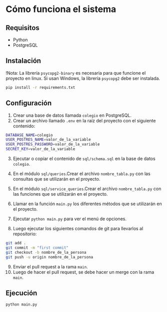 # Cómo funciona el sistema

## Requisitos

- Python
- PostgreSQL 

## Instalación

!Nota: La librería `psycopg2-binary` es necesaria para que funcione el proyecto en linux. Si usan Windows, la librería `psycopg2` debe ser instalada.

```bash
pip install -r requirements.txt
```

## Configuración
1. Crear una base de datos llamada `colegio` en PostgreSQL.
2. Crear un archivo llamado `.env` en la raíz del proyecto con el siguiente contenido:

```bash
DATABASE_NAME=colegio
USER_POSTRES_NAME=valor_de_la_variable
USER_POSTRES_PASSWORD=valor_de_la_variable
SECRET_KEY=valor_de_la_variable
```
3. Ejecutar o copiar el contenido de `sql/schema.sql` en la base de datos `colegio`.

4. En el módulo `sql/queries`.Crear el archivo `nombre_tabla.py` con las consultas que se utilizarán en el proyecto.
5. En el módulo `sql/service_queries`.Crear el archivo `nombre_tabla.py` con las funciones que se utilizarán en el proyecto.
6. Llamar en la función `main.py` los diferentes métodos que se utilizarán en el proyecto.
7. Ejecutar  `python main.py` para ver el menú de opciones.
8. Luego ejecutar los siguientes comandos de git para llevarlos al repositorio:

```bash
git add .
git commit -m "first commit"
git checkout -b nombre_de_la_persona
git push -u origin nombre_de_la_persona
```
9. Enviar el pull request a la rama `main`.
10. Luego de hacer el pull request, se debe hacer un merge con la rama `main`.

## Ejecución

```bash
python main.py
```
